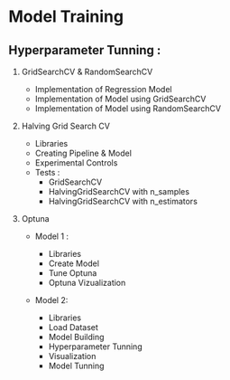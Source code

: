 # Model Training 

## Hyperparameter Tunning :

1. GridSearchCV & RandomSearchCV

    - Implementation of Regression Model
    - Implementation of Model using GridSearchCV
    - Implementation of Model using RandomSearchCV

2. Halving Grid Search CV

    - Libraries
    - Creating Pipeline & Model
    - Experimental Controls
    - Tests :
        * GridSearchCV
        * HalvingGridSearchCV with n_samples
        * HalvingGridSearchCV with n_estimators

3. Optuna

    - Model 1 :
        * Libraries
        * Create Model
        * Tune Optuna
        * Optuna Vizualization

    - Model 2:
        - Libraries
        - Load Dataset
        - Model Building
        - Hyperparameter Tunning
        - Visualization
        - Model Tunning



            